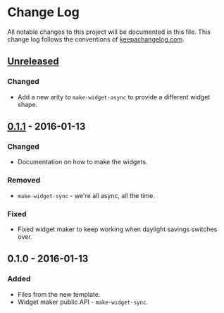 # Change Log
All notable changes to this project will be documented in this file. This change log follows the conventions of [keepachangelog.com](http://keepachangelog.com/).

## [Unreleased][unreleased]
### Changed
- Add a new arity to `make-widget-async` to provide a different widget shape.

## [0.1.1] - 2016-01-13
### Changed
- Documentation on how to make the widgets.

### Removed
- `make-widget-sync` - we're all async, all the time.

### Fixed
- Fixed widget maker to keep working when daylight savings switches over.

## 0.1.0 - 2016-01-13
### Added
- Files from the new template.
- Widget maker public API - `make-widget-sync`.

[unreleased]: https://github.com/your-name/hsl/compare/0.1.1...HEAD
[0.1.1]: https://github.com/your-name/hsl/compare/0.1.0...0.1.1
